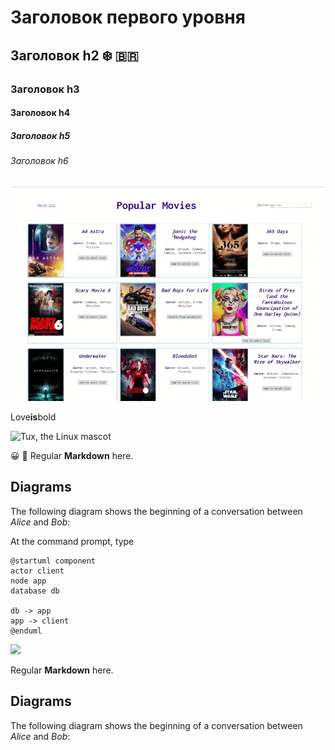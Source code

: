 # Заголовок первого уровня #
## Заголовок h2 ❄️ :brazil:
### Заголовок h3 
#### Заголовок h4
##### Заголовок h5
###### Заголовок h6


![](https://github.com/Oodmincheg/movie-db/blob/review/readme-image.gif)
 
 Love**is**bold
 
 ![Tux, the Linux mascot](https://www.markdownguide.org/assets/images/tux.png)
 
 
 😀  :dizzy:
 Regular **Markdown** here.

## Diagrams

The following diagram shows the beginning of a conversation between *Alice* and *Bob*:




At the command prompt, type 

```
@startuml component
actor client
node app
database db

db -> app
app -> client
@enduml
```



![](http://www.plantuml.com/plantuml/png/SoWkIImgAStDuNBAJrBGjLDmpCbCJbMmKiX8pSd9lx21oo4rBmKe3G00)



Regular **Markdown** here.

## Diagrams

The following diagram shows the beginning of a conversation between *Alice* and *Bob*:

<div hidden>
```
@startuml firstDiagram

Alice -> Bob: Hello
Bob -> Alice: Hi!
		
@enduml
```
</div>

![](firstDiagram.svg)

Some more markdown.

